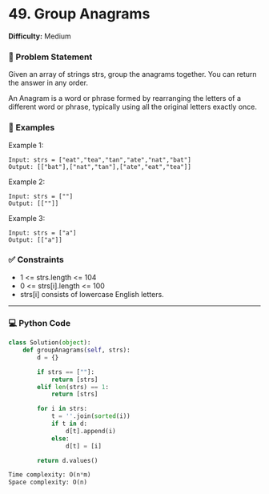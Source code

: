 # 49. Group Anagrams
**Difficulty:** Medium

### 📄 Problem Statement
Given an array of strings strs, group the anagrams together. You can return the answer in any order.

An Anagram is a word or phrase formed by rearranging the letters of a different word or phrase, typically using all the original letters exactly once.

 
### 🧪 Examples
Example 1:
```
Input: strs = ["eat","tea","tan","ate","nat","bat"]
Output: [["bat"],["nat","tan"],["ate","eat","tea"]]
```
Example 2:
```
Input: strs = [""]
Output: [[""]]
```
Example 3:
```
Input: strs = ["a"]
Output: [["a"]]
 ```

### ✅ Constraints
- 1 <= strs.length <= 104
- 0 <= strs[i].length <= 100
- strs[i] consists of lowercase English letters.

---

### 💻 Python Code

```python
class Solution(object):
    def groupAnagrams(self, strs):
        d = {}

        if strs == [""]:
            return [strs]
        elif len(strs) == 1:
            return [strs] 

        for i in strs:
            t = ''.join(sorted(i))
            if t in d:
                d[t].append(i)
            else:
                d[t] = [i]

        return d.values()

Time complexity: O(n*m)
Space complexity: O(n)
```
